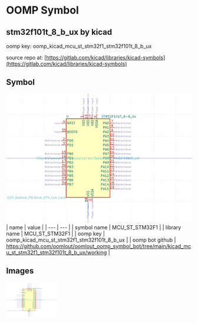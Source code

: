 # OOMP Symbol  
## stm32f101t_8_b_ux  by kicad  
  
oomp key: oomp_kicad_mcu_st_stm32f1_stm32f101t_8_b_ux  
  
source repo at: [https://gitlab.com/kicad/libraries/kicad-symbols](https://gitlab.com/kicad/libraries/kicad-symbols)  
## Symbol  
  
[![working.png](working_600.png)](working.png)  
| name | value | 
| --- | --- | 
| symbol name | MCU_ST_STM32F1 | 
| library name | MCU_ST_STM32F1 | 
| oomp key | oomp_kicad_mcu_st_stm32f1_stm32f101t_8_b_ux | 
| oomp bot github | https://github.com/oomlout/oomlout_oomp_symbol_bot/tree/main/kicad_mcu_st_stm32f1_stm32f101t_8_b_ux/working | 
## Images  
  
[![working.png](working_140.png)](working.png)  
